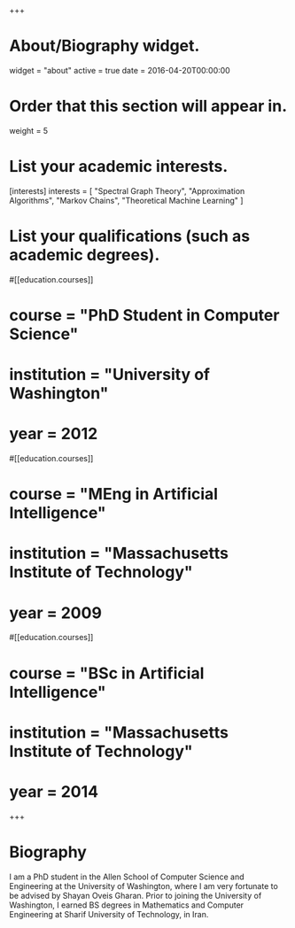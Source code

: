 +++
# About/Biography widget.
widget = "about"
active = true
date = 2016-04-20T00:00:00

# Order that this section will appear in.
weight = 5

# List your academic interests.
[interests]
  interests = [
    "Spectral Graph Theory",
    "Approximation Algorithms",
    "Markov Chains",
	"Theoretical Machine Learning"
  ]

# List your qualifications (such as academic degrees).
#[[education.courses]]
#  course = "PhD Student in Computer Science"
#  institution = "University of Washington"
#  year = 2012

#[[education.courses]]
#  course = "MEng in Artificial Intelligence"
#  institution = "Massachusetts Institute of Technology"
#  year = 2009

#[[education.courses]]
#  course = "BSc in Artificial Intelligence"
#  institution = "Massachusetts Institute of Technology"
#  year = 2014
 
+++

# Biography

I am a PhD student in the Allen School of Computer Science and Engineering at the University of Washington, where I am very fortunate to be advised by Shayan Oveis Gharan.
Prior to joining the University of Washington, I earned BS degrees in Mathematics and Computer Engineering at Sharif University of Technology, in Iran.